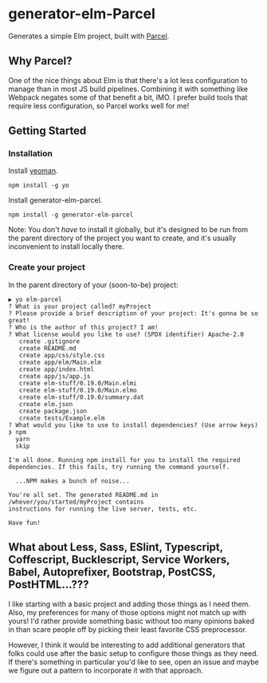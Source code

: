 # generator-elm-Parcel

Generates a simple Elm project, built with [Parcel](https://parceljs.org/).

## Why Parcel?

One of the nice things about Elm is that there's a lot less configuration to
manage than in most JS build pipelines. Combining it with something like
Webpack negates some of that benefit a bit, IMO. I prefer build tools that
require less configuration, so Parcel works well for me!

## Getting Started

### Installation

Install [yeoman](http://yeoman.io/).

`npm install -g yo`

Install generator-elm-parcel.

`npm install -g generator-elm-parcel`

Note: You don't _have_ to install it globally, but it's designed to be run from
the parent directory of the project you want to create, and it's usually
inconvenient to install locally there.

### Create your project

In the parent directory of your (soon-to-be) project:

```
▶ yo elm-parcel  
? What is your project called? myProject
? Please provide a brief description of your project: It's gonna be so great!
? Who is the author of this project? I am!
? What license would you like to use? (SPDX identifier) Apache-2.0
   create .gitignore
   create README.md
   create app/css/style.css
   create app/elm/Main.elm
   create app/index.html
   create app/js/app.js
   create elm-stuff/0.19.0/Main.elmi
   create elm-stuff/0.19.0/Main.elmo
   create elm-stuff/0.19.0/summary.dat
   create elm.json
   create package.json
   create tests/Example.elm
? What would you like to use to install dependencies? (Use arrow keys)
❯ npm
  yarn
  skip

I'm all done. Running npm install for you to install the required dependencies. If this fails, try running the command yourself.

  ...NPM makes a bunch of noise...

You're all set. The generated README.md in /whever/you/started/myProject contains
instructions for running the live server, tests, etc.

Have fun!
```

## What about Less, Sass, ESlint, Typescript, Coffescript, Bucklescript, Service Workers, Babel, Autoprefixer, Bootstrap, PostCSS, PostHTML...???

I like starting with a basic project and adding those things as I need them.
Also, my preferences for many of those options might not match up with yours!
I'd rather provide something basic without too many opinions baked in than
scare people off by picking their least favorite CSS preprocessor.

However, I think it would be interesting to add additional generators that folks
could use after the basic setup to configure those things as they need. If
there's something in particular you'd like to see, open an issue and maybe we
figure out a pattern to incorporate it with that approach.
